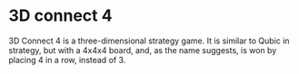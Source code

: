 # 3D connect 4
3D Connect 4 is a three-dimensional strategy game. It is similar to Qubic in strategy, but with a 4x4x4 board, and, as the name suggests, is won by placing 4 in a row, instead of 3.
